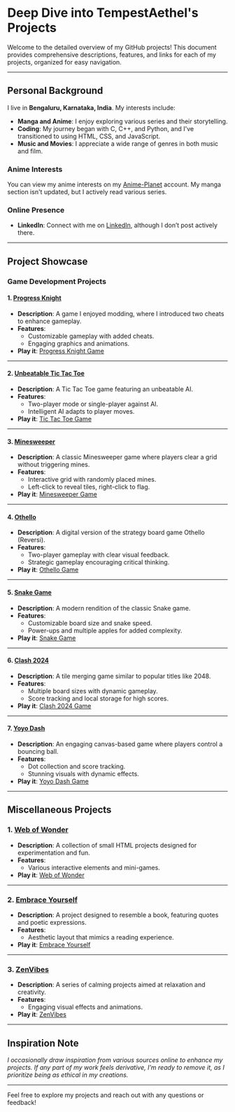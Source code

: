 # Deep Dive into TempestAethel's Projects

Welcome to the detailed overview of my GitHub projects! This document provides comprehensive descriptions, features, and links for each of my projects, organized for easy navigation.

---

## Personal Background

I live in **Bengaluru, Karnataka, India**. My interests include:

- **Manga and Anime**: I enjoy exploring various series and their storytelling.
- **Coding**: My journey began with C, C++, and Python, and I've transitioned to using HTML, CSS, and JavaScript.
- **Music and Movies**: I appreciate a wide range of genres in both music and film.

### Anime Interests
You can view my anime interests on my [Anime-Planet](https://www.anime-planet.com/users/TempestAethel) account. My manga section isn't updated, but I actively read various series.

### Online Presence
- **LinkedIn**: Connect with me on [LinkedIn](https://www.linkedin.com/in/tempestaethel/), although I don’t post actively there.

---

## Project Showcase

### Game Development Projects

#### 1. [Progress Knight](https://github.com/TempestAethel/Progress-knight)
- **Description**: A game I enjoyed modding, where I introduced two cheats to enhance gameplay.
- **Features**:
  - Customizable gameplay with added cheats.
  - Engaging graphics and animations.
- **Play it**: [Progress Knight Game](https://tempestaethel.github.io/Progress-knight/)

---

#### 2. [Unbeatable Tic Tac Toe](https://github.com/TempestAethel/TicTacToe)
- **Description**: A Tic Tac Toe game featuring an unbeatable AI.
- **Features**:
  - Two-player mode or single-player against AI.
  - Intelligent AI adapts to player moves.
- **Play it**: [Tic Tac Toe Game](https://tempestaethel.github.io/TicTacToe/)

---

#### 3. [Minesweeper](https://github.com/TempestAethel/Minesweeper)
- **Description**: A classic Minesweeper game where players clear a grid without triggering mines.
- **Features**:
  - Interactive grid with randomly placed mines.
  - Left-click to reveal tiles, right-click to flag.
- **Play it**: [Minesweeper Game](https://tempestaethel.github.io/Minesweeper/)

---

#### 4. [Othello](https://github.com/TempestAethel/Othello)
- **Description**: A digital version of the strategy board game Othello (Reversi).
- **Features**:
  - Two-player gameplay with clear visual feedback.
  - Strategic gameplay encouraging critical thinking.
- **Play it**: [Othello Game](https://tempestaethel.github.io/Othello/)

---

#### 5. [Snake Game](https://github.com/TempestAethel/Snakes)
- **Description**: A modern rendition of the classic Snake game.
- **Features**:
  - Customizable board size and snake speed.
  - Power-ups and multiple apples for added complexity.
- **Play it**: [Snake Game](https://tempestaethel.github.io/Snakes/)

---

#### 6. [Clash 2024](https://github.com/TempestAethel/Clash-2024)
- **Description**: A tile merging game similar to popular titles like 2048.
- **Features**:
  - Multiple board sizes with dynamic gameplay.
  - Score tracking and local storage for high scores.
- **Play it**: [Clash 2024 Game](https://tempestaethel.github.io/Clash-2024/)

---

#### 7. [Yoyo Dash](https://github.com/TempestAethel/Yoyo-Dash)
- **Description**: An engaging canvas-based game where players control a bouncing ball.
- **Features**:
  - Dot collection and score tracking.
  - Stunning visuals with dynamic effects.
- **Play it**: [Yoyo Dash Game](https://tempestaethel.github.io/Yoyo-Dash/)

---

## Miscellaneous Projects

### 1. [Web of Wonder](https://github.com/TempestAethel/Webs-of-Wonder)
- **Description**: A collection of small HTML projects designed for experimentation and fun.
- **Features**:
  - Various interactive elements and mini-games.
- **Play it**: [Web of Wonder](https://tempestaethel.github.io/Webs-of-Wonder/)

---

### 2. [Embrace Yourself](https://github.com/TempestAethel/Embrace-yourself)
- **Description**: A project designed to resemble a book, featuring quotes and poetic expressions.
- **Features**:
  - Aesthetic layout that mimics a reading experience.
- **Play it**: [Embrace Yourself](https://tempestaethel.github.io/Embrace-yourself/)

---

### 3. [ZenVibes](https://github.com/TempestAethel/ZenVibes/tree/main)
- **Description**: A series of calming projects aimed at relaxation and creativity.
- **Features**:
  - Engaging visual effects and animations.
- **Play it**: [ZenVibes](https://tempestaethel.github.io/ZenVibes/)

---

## Inspiration Note
*I occasionally draw inspiration from various sources online to enhance my projects. If any part of my work feels derivative, I’m ready to remove it, as I prioritize being as ethical in my creations.*

---

Feel free to explore my projects and reach out with any questions or feedback!
